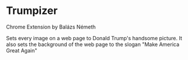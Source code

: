# Trumpizer
Chrome Extension by Balázs Németh

Sets every image on a web page to Donald Trump's handsome picture.
It also sets the background of the web page to the slogan "Make America Great Again"
